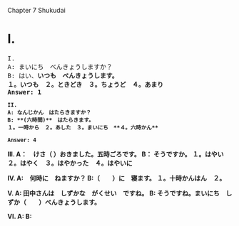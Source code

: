 Chapter 7
Shukudai

# I.

<pre>
I.
A: まいにち　べんきょうしますか？
B: はい、<b>いつも<b>　べんきょうします。
１。いつも　２。ときどき　３。ちょうど　４。あまり
Answer: <b>1</b>
</pre>

```
II.
A: なんじかん　はたらきますか？
B: **(六時間)**　はたらきます。
１。一時から　２。あした　３。まいにち　**４。六時かん**

Answer: 4
```

III.
A：　けさ（ ）おきました。五時ごろです。
B： そうですか。
１。はやい ２。はやく　３。はやかった　４。はやいに

IV.
A:　何時に　ねますか？
B:（　　）に　寝ます。
１。十時かんはん　２。

V.
A: 田中さんは　しずかな　がくせい　ですね。
B: そうですね。まいにち　しずか（　　）べんきょうします。

VI.
A:
B:

```

```
